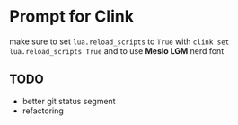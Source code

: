 # Prompt for Clink
make sure to set `lua.reload_scripts` to `True` with `clink set lua.reload_scripts True` and to use **Meslo LGM** nerd font
## TODO
* better git status segment
* refactoring
